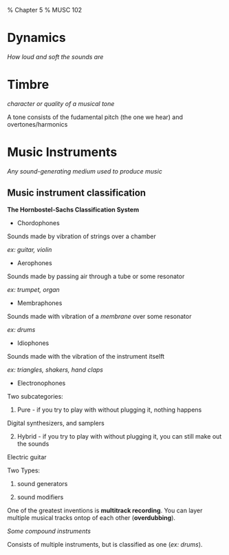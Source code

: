 % Chapter 5
% MUSC 102

# Dynamics

_How loud and soft the sounds are_

# Timbre

_character or quality of a musical tone_

A tone consists of the fudamental pitch (the one we hear) and overtones/harmonics

# Music Instruments

_Any sound-generating medium used to produce music_

## Music instrument classification

**The Hornbostel-Sachs Classification System**

* Chordophones

Sounds made by vibration of strings over a chamber

_ex: guitar, violin_

* Aerophones

Sounds made by passing air through a tube or some resonator

_ex: trumpet, organ_

* Membraphones

Sounds made with vibration of a _membrane_ over some resonator

_ex: drums_

* Idiophones

Sounds made with the vibration of the instrument itselft

_ex: triangles, shakers, hand claps_

* Electronophones

Two subcategories: 

1. Pure - if you try to play with without plugging it, nothing happens

Digital synthesizers, and samplers

2. Hybrid - if you try to play with without plugging it, you can still make out the sounds

Electric guitar

Two Types:

1. sound generators

2. sound modifiers

One of the greatest inventions is **multitrack recording**. You can layer multiple musical tracks ontop of each other (**overdubbing**). 

_Some compound instruments_

Consists of multiple instruments, but is classified as one (_ex: drums_).

